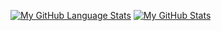 [![My GitHub Language Stats](https://github-readme-stats.vercel.app/api/top-langs/?username=terade&langs_count=5&theme=tokyonight)]()
[![My GitHub Stats](https://github-readme-stats.vercel.app/api/?username=terade&count_private=true&theme=tokyonight&showicons=true)]()
